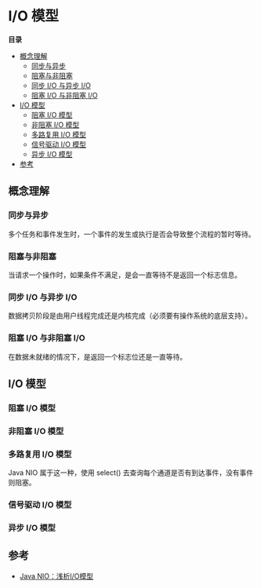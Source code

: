# I/O 模型

**目录**

<!-- vim-markdown-toc GFM -->
* [概念理解](#概念理解)
    * [同步与异步](#同步与异步)
    * [阻塞与非阻塞](#阻塞与非阻塞)
    * [同步 I/O 与异步 I/O](#同步-io-与异步-io)
    * [阻塞 I/O 与非阻塞 I/O](#阻塞-io-与非阻塞-io)
* [I/O 模型](#io-模型)
    * [阻塞 I/O 模型](#阻塞-io-模型)
    * [非阻塞 I/O 模型](#非阻塞-io-模型)
    * [多路复用 I/O 模型](#多路复用-io-模型)
    * [信号驱动 I/O 模型](#信号驱动-io-模型)
    * [异步 I/O 模型](#异步-io-模型)
* [参考](#参考)

<!-- vim-markdown-toc -->

## 概念理解

### 同步与异步

多个任务和事件发生时，一个事件的发生或执行是否会导致整个流程的暂时等待。

### 阻塞与非阻塞

当请求一个操作时，如果条件不满足，是会一直等待不是返回一个标志信息。

### 同步 I/O 与异步 I/O

数据拷贝阶段是由用户线程完成还是内核完成（必须要有操作系统的底层支持）。

### 阻塞 I/O 与非阻塞 I/O

在数据未就绪的情况下，是返回一个标志位还是一直等待。

## I/O 模型

### 阻塞 I/O 模型

### 非阻塞 I/O 模型

### 多路复用 I/O 模型

Java NIO 属于这一种，使用 select() 去查询每个通道是否有到达事件，没有事件则阻塞。

### 信号驱动 I/O 模型

### 异步 I/O 模型

## 参考

* [Java NIO：浅析I/O模型](http://www.cnblogs.com/dolphin0520/p/3916526.html)
